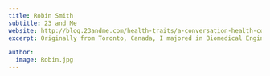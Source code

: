 ```yaml
---
title: Robin Smith
subtitle: 23 and Me
website: http://blog.23andme.com/health-traits/a-conversation-health-content-scientist-robin-smith/
excerpt: Originally from Toronto, Canada, I majored in Biomedical Engineering at the University of Toronto. I then moved to Florida for graduate school in the lab of Vance Lemmon at the University of Miami. My PhD thesis focused on identifying transcriptional regulators that allow peripheral neurons, but not central neurons, to regenerate after injury. I came to California for a postdoc, working in the lab of Nadav Ahituv at UCSF to identify and dissect gene regulatory elements in vertebrate development as well as in human metabolism. In early 2013, I made the jump to <a href="https://www.23andme.com" rel="prefetch">23 and Me</a>, and have been working as a Scientist on the Product team.

author:
  image: Robin.jpg
---
```

